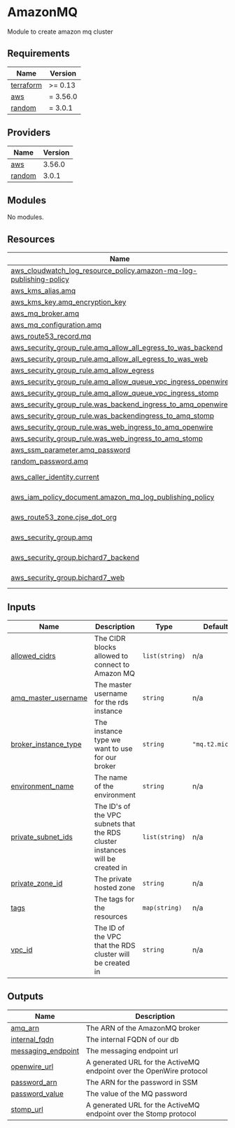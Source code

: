 # AmazonMQ

Module to create amazon mq cluster


<!-- BEGIN_TF_DOCS -->
## Requirements

| Name | Version |
|------|---------|
| <a name="requirement_terraform"></a> [terraform](#requirement\_terraform) | >= 0.13 |
| <a name="requirement_aws"></a> [aws](#requirement\_aws) | = 3.56.0 |
| <a name="requirement_random"></a> [random](#requirement\_random) | = 3.0.1 |

## Providers

| Name | Version |
|------|---------|
| <a name="provider_aws"></a> [aws](#provider\_aws) | 3.56.0 |
| <a name="provider_random"></a> [random](#provider\_random) | 3.0.1 |

## Modules

No modules.

## Resources

| Name | Type |
|------|------|
| [aws_cloudwatch_log_resource_policy.amazon-mq-log-publishing-policy](https://registry.terraform.io/providers/hashicorp/aws/3.56.0/docs/resources/cloudwatch_log_resource_policy) | resource |
| [aws_kms_alias.amq](https://registry.terraform.io/providers/hashicorp/aws/3.56.0/docs/resources/kms_alias) | resource |
| [aws_kms_key.amq_encryption_key](https://registry.terraform.io/providers/hashicorp/aws/3.56.0/docs/resources/kms_key) | resource |
| [aws_mq_broker.amq](https://registry.terraform.io/providers/hashicorp/aws/3.56.0/docs/resources/mq_broker) | resource |
| [aws_mq_configuration.amq](https://registry.terraform.io/providers/hashicorp/aws/3.56.0/docs/resources/mq_configuration) | resource |
| [aws_route53_record.mq](https://registry.terraform.io/providers/hashicorp/aws/3.56.0/docs/resources/route53_record) | resource |
| [aws_security_group_rule.amq_allow_all_egress_to_was_backend](https://registry.terraform.io/providers/hashicorp/aws/3.56.0/docs/resources/security_group_rule) | resource |
| [aws_security_group_rule.amq_allow_all_egress_to_was_web](https://registry.terraform.io/providers/hashicorp/aws/3.56.0/docs/resources/security_group_rule) | resource |
| [aws_security_group_rule.amq_allow_egress](https://registry.terraform.io/providers/hashicorp/aws/3.56.0/docs/resources/security_group_rule) | resource |
| [aws_security_group_rule.amq_allow_queue_vpc_ingress_openwire](https://registry.terraform.io/providers/hashicorp/aws/3.56.0/docs/resources/security_group_rule) | resource |
| [aws_security_group_rule.amq_allow_queue_vpc_ingress_stomp](https://registry.terraform.io/providers/hashicorp/aws/3.56.0/docs/resources/security_group_rule) | resource |
| [aws_security_group_rule.was_backend_ingress_to_amq_openwire](https://registry.terraform.io/providers/hashicorp/aws/3.56.0/docs/resources/security_group_rule) | resource |
| [aws_security_group_rule.was_backendingress_to_amq_stomp](https://registry.terraform.io/providers/hashicorp/aws/3.56.0/docs/resources/security_group_rule) | resource |
| [aws_security_group_rule.was_web_ingress_to_amq_openwire](https://registry.terraform.io/providers/hashicorp/aws/3.56.0/docs/resources/security_group_rule) | resource |
| [aws_security_group_rule.was_web_ingress_to_amq_stomp](https://registry.terraform.io/providers/hashicorp/aws/3.56.0/docs/resources/security_group_rule) | resource |
| [aws_ssm_parameter.amq_password](https://registry.terraform.io/providers/hashicorp/aws/3.56.0/docs/resources/ssm_parameter) | resource |
| [random_password.amq](https://registry.terraform.io/providers/hashicorp/random/3.0.1/docs/resources/password) | resource |
| [aws_caller_identity.current](https://registry.terraform.io/providers/hashicorp/aws/3.56.0/docs/data-sources/caller_identity) | data source |
| [aws_iam_policy_document.amazon_mq_log_publishing_policy](https://registry.terraform.io/providers/hashicorp/aws/3.56.0/docs/data-sources/iam_policy_document) | data source |
| [aws_route53_zone.cjse_dot_org](https://registry.terraform.io/providers/hashicorp/aws/3.56.0/docs/data-sources/route53_zone) | data source |
| [aws_security_group.amq](https://registry.terraform.io/providers/hashicorp/aws/3.56.0/docs/data-sources/security_group) | data source |
| [aws_security_group.bichard7_backend](https://registry.terraform.io/providers/hashicorp/aws/3.56.0/docs/data-sources/security_group) | data source |
| [aws_security_group.bichard7_web](https://registry.terraform.io/providers/hashicorp/aws/3.56.0/docs/data-sources/security_group) | data source |

## Inputs

| Name | Description | Type | Default | Required |
|------|-------------|------|---------|:--------:|
| <a name="input_allowed_cidrs"></a> [allowed\_cidrs](#input\_allowed\_cidrs) | The CIDR blocks allowed to connect to Amazon MQ | `list(string)` | n/a | yes |
| <a name="input_amq_master_username"></a> [amq\_master\_username](#input\_amq\_master\_username) | The master username for the rds instance | `string` | n/a | yes |
| <a name="input_broker_instance_type"></a> [broker\_instance\_type](#input\_broker\_instance\_type) | The instance type we want to use for our broker | `string` | `"mq.t2.micro"` | no |
| <a name="input_environment_name"></a> [environment\_name](#input\_environment\_name) | The name of the environment | `string` | n/a | yes |
| <a name="input_private_subnet_ids"></a> [private\_subnet\_ids](#input\_private\_subnet\_ids) | The ID's of the VPC subnets that the RDS cluster instances will be created in | `list(string)` | n/a | yes |
| <a name="input_private_zone_id"></a> [private\_zone\_id](#input\_private\_zone\_id) | The private hosted zone | `string` | n/a | yes |
| <a name="input_tags"></a> [tags](#input\_tags) | The tags for the resources | `map(string)` | n/a | yes |
| <a name="input_vpc_id"></a> [vpc\_id](#input\_vpc\_id) | The ID of the VPC that the RDS cluster will be created in | `string` | n/a | yes |

## Outputs

| Name | Description |
|------|-------------|
| <a name="output_amq_arn"></a> [amq\_arn](#output\_amq\_arn) | The ARN of the AmazonMQ broker |
| <a name="output_internal_fqdn"></a> [internal\_fqdn](#output\_internal\_fqdn) | The internal FQDN of our db |
| <a name="output_messaging_endpoint"></a> [messaging\_endpoint](#output\_messaging\_endpoint) | The messaging endpoint url |
| <a name="output_openwire_url"></a> [openwire\_url](#output\_openwire\_url) | A generated URL for the ActiveMQ endpoint over the OpenWire protocol |
| <a name="output_password_arn"></a> [password\_arn](#output\_password\_arn) | The ARN for the password in SSM |
| <a name="output_password_value"></a> [password\_value](#output\_password\_value) | The value of the MQ password |
| <a name="output_stomp_url"></a> [stomp\_url](#output\_stomp\_url) | A generated URL for the ActiveMQ endpoint over the Stomp protocol |
<!-- END_TF_DOCS -->
